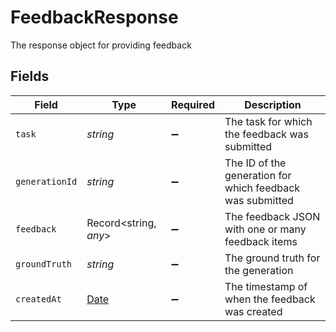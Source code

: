 # FeedbackResponse

The response object for providing feedback


## Fields

| Field                                                                                         | Type                                                                                          | Required                                                                                      | Description                                                                                   |
| --------------------------------------------------------------------------------------------- | --------------------------------------------------------------------------------------------- | --------------------------------------------------------------------------------------------- | --------------------------------------------------------------------------------------------- |
| `task`                                                                                        | *string*                                                                                      | :heavy_minus_sign:                                                                            | The task for which the feedback was submitted                                                 |
| `generationId`                                                                                | *string*                                                                                      | :heavy_minus_sign:                                                                            | The ID of the generation for which feedback was submitted                                     |
| `feedback`                                                                                    | Record<string, *any*>                                                                         | :heavy_minus_sign:                                                                            | The feedback JSON with one or many feedback items                                             |
| `groundTruth`                                                                                 | *string*                                                                                      | :heavy_minus_sign:                                                                            | The ground truth for the generation                                                           |
| `createdAt`                                                                                   | [Date](https://developer.mozilla.org/en-US/docs/Web/JavaScript/Reference/Global_Objects/Date) | :heavy_minus_sign:                                                                            | The timestamp of when the feedback was created                                                |